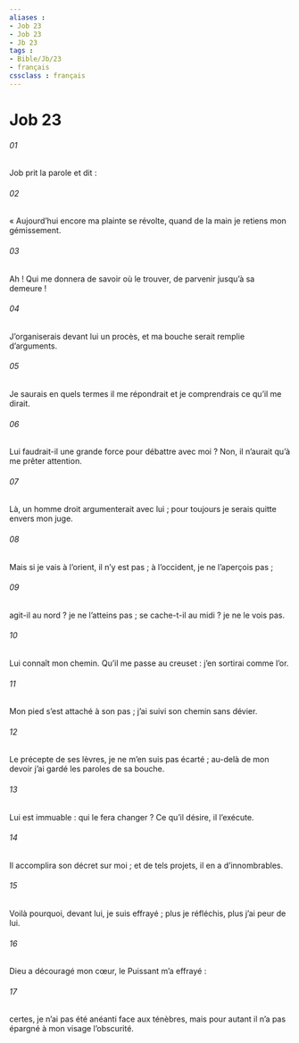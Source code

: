```yaml
---
aliases : 
- Job 23
- Job 23
- Jb 23
tags : 
- Bible/Jb/23
- français
cssclass : français
---
```


# Job 23

###### 01
Job prit la parole et dit :
###### 02
« Aujourd’hui encore ma plainte se révolte,
quand de la main je retiens mon gémissement.
###### 03
Ah ! Qui me donnera de savoir où le trouver,
de parvenir jusqu’à sa demeure !
###### 04
J’organiserais devant lui un procès,
et ma bouche serait remplie d’arguments.
###### 05
Je saurais en quels termes il me répondrait
et je comprendrais ce qu’il me dirait.
###### 06
Lui faudrait-il une grande force pour débattre avec moi ?
Non, il n’aurait qu’à me prêter attention.
###### 07
Là, un homme droit argumenterait avec lui ;
pour toujours je serais quitte envers mon juge.
###### 08
Mais si je vais à l’orient, il n’y est pas ;
à l’occident, je ne l’aperçois pas ;
###### 09
agit-il au nord ? je ne l’atteins pas ;
se cache-t-il au midi ? je ne le vois pas.
###### 10
Lui connaît mon chemin.
Qu’il me passe au creuset : j’en sortirai comme l’or.
###### 11
Mon pied s’est attaché à son pas ;
j’ai suivi son chemin sans dévier.
###### 12
Le précepte de ses lèvres, je ne m’en suis pas écarté ;
au-delà de mon devoir j’ai gardé les paroles de sa bouche.
###### 13
Lui est immuable : qui le fera changer ?
Ce qu’il désire, il l’exécute.
###### 14
Il accomplira son décret sur moi ;
et de tels projets, il en a d’innombrables.
###### 15
Voilà pourquoi, devant lui, je suis effrayé ;
plus je réfléchis, plus j’ai peur de lui.
###### 16
Dieu a découragé mon cœur,
le Puissant m’a effrayé :
###### 17
certes, je n’ai pas été anéanti face aux ténèbres,
mais pour autant il n’a pas épargné à mon visage l’obscurité.
